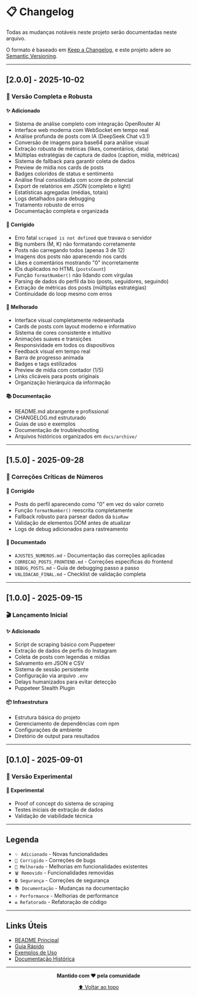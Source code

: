# 📋 Changelog

Todas as mudanças notáveis neste projeto serão documentadas neste arquivo.

O formato é baseado em [Keep a Changelog](https://keepachangelog.com/pt-BR/1.0.0/),
e este projeto adere ao [Semantic Versioning](https://semver.org/lang/pt-BR/).

---

## [2.0.0] - 2025-10-02

### 🎉 Versão Completa e Robusta

#### ✨ Adicionado
- Sistema de análise completo com integração OpenRouter AI
- Interface web moderna com WebSocket em tempo real
- Análise profunda de posts com IA (DeepSeek Chat v3.1)
- Conversão de imagens para base64 para análise visual
- Extração robusta de métricas (likes, comentários, data)
- Múltiplas estratégias de captura de dados (caption, mídia, métricas)
- Sistema de fallback para garantir coleta de dados
- Preview de mídia nos cards de posts
- Badges coloridos de status e sentimento
- Análise final consolidada com score de potencial
- Export de relatórios em JSON (completo e light)
- Estatísticas agregadas (médias, totais)
- Logs detalhados para debugging
- Tratamento robusto de erros
- Documentação completa e organizada

#### 🔧 Corrigido
- Erro fatal `scraped is not defined` que travava o servidor
- Big numbers (M, K) não formatando corretamente
- Posts não carregando todos (apenas 3 de 12)
- Imagens dos posts não aparecendo nos cards
- Likes e comentários mostrando "0" incorretamente
- IDs duplicados no HTML (`postsCount`)
- Função `formatNumber()` não lidando com vírgulas
- Parsing de dados do perfil da bio (posts, seguidores, seguindo)
- Extração de métricas dos posts (múltiplas estratégias)
- Continuidade do loop mesmo com erros

#### 🎨 Melhorado
- Interface visual completamente redesenhada
- Cards de posts com layout moderno e informativo
- Sistema de cores consistente e intuitivo
- Animações suaves e transições
- Responsividade em todos os dispositivos
- Feedback visual em tempo real
- Barra de progresso animada
- Badges e tags estilizados
- Preview de mídia com contador (1/5)
- Links clicáveis para posts originais
- Organização hierárquica da informação

#### 📚 Documentação
- README.md abrangente e profissional
- CHANGELOG.md estruturado
- Guias de uso e exemplos
- Documentação de troubleshooting
- Arquivos históricos organizados em `docs/archive/`

---

## [1.5.0] - 2025-09-28

### 🔧 Correções Críticas de Números

#### 🐛 Corrigido
- Posts do perfil aparecendo como "0" em vez do valor correto
- Função `formatNumber()` reescrita completamente
- Fallback robusto para parsear dados da `bioRaw`
- Validação de elementos DOM antes de atualizar
- Logs de debug adicionados para rastreamento

#### 📝 Documentado
- `AJUSTES_NUMEROS.md` - Documentação das correções aplicadas
- `CORRECAO_POSTS_FRONTEND.md` - Correções específicas do frontend
- `DEBUG_POSTS.md` - Guia de debugging passo a passo
- `VALIDACAO_FINAL.md` - Checklist de validação completa

---

## [1.0.0] - 2025-09-15

### 🎬 Lançamento Inicial

#### ✨ Adicionado
- Script de scraping básico com Puppeteer
- Extração de dados de perfis do Instagram
- Coleta de posts com legendas e mídias
- Salvamento em JSON e CSV
- Sistema de sessão persistente
- Configuração via arquivo `.env`
- Delays humanizados para evitar detecção
- Puppeteer Stealth Plugin

#### 📦 Infraestrutura
- Estrutura básica do projeto
- Gerenciamento de dependências com npm
- Configurações de ambiente
- Diretório de output para resultados

---

## [0.1.0] - 2025-09-01

### 🌱 Versão Experimental

#### 🧪 Experimental
- Proof of concept do sistema de scraping
- Testes iniciais de extração de dados
- Validação de viabilidade técnica

---

## Legenda

- `✨ Adicionado` - Novas funcionalidades
- `🔧 Corrigido` - Correções de bugs
- `🎨 Melhorado` - Melhorias em funcionalidades existentes
- `🗑️ Removido` - Funcionalidades removidas
- `🔒 Segurança` - Correções de segurança
- `📚 Documentação` - Mudanças na documentação
- `⚡ Performance` - Melhorias de performance
- `♻️ Refatorado` - Refatoração de código

---

## Links Úteis

- [README Principal](README.md)
- [Guia Rápido](docs/GUIA_RAPIDO.md)
- [Exemplos de Uso](docs/EXEMPLO_USO.md)
- [Documentação Histórica](docs/archive/)

---

<div align="center">

**Mantido com ❤️ pela comunidade**

[⬆️ Voltar ao topo](#-changelog)

</div>
